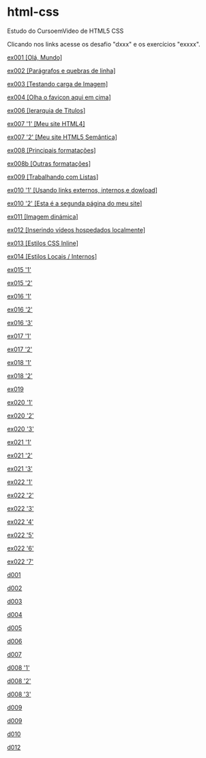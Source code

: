 # html-css
 Estudo do CursoemVideo de HTML5 CSS

Clicando nos links acesse os desafio "dxxx" e os exercícios "exxxx".

<a href="https://abraao2030.github.io/html-css/exercicios/ex001/index.html" target="_blank">ex001 [Olá, Mundo]</a><br>

<a href="https://abraao2030.github.io/html-css/exercicios/ex002/index.html" target="_blank">ex002 [Parágrafos e quebras de linha]</a><br>

<a href="https://abraao2030.github.io/html-css/exercicios/ex003/endex.html" target="_blank">ex003 [Testando carga de Imagem]</a><br>

<a href="https://abraao2030.github.io/html-css/exercicios/ex004/index.html" target="_blank">ex004 [Olha o favicon aqui em cima]</a><br>

<a href="https://abraao2030.github.io/html-css/exercicios/ex006/index.html" target="_blank">ex006 [Ierarquia de Titulos]</a><br>

<a href="https://abraao2030.github.io/html-css/exercicios/ex007/html4.html" target="_blank">ex007 '1' [Meu site HTML4]</a><br>

<a href="https://abraao2030.github.io/html-css/exercicios/ex007/html5.html" target="_blank">ex007 '2' [Meu site HTML5 Semântica]</a><br>

<a href="https://abraao2030.github.io/html-css/exercicios/ex008/index.html" target="_blank">ex008 [Principais formatações]</a><br>

<a href="https://abraao2030.github.io/html-css/exercicios/ex008b/index.html" target="_blank">ex008b [Outras formatações]</a><br>

<a href="https://abraao2030.github.io/html-css/exercicios/ex009/index.html" target="_blank">ex009 [Trabalhando com Listas]</a><br>

<a href="https://abraao2030.github.io/html-css/exercicios/ex010/index.html" target="_blank">ex010 '1' [Usando links externos, internos,e dowload]</a><br>

<a href="https://abraao2030.github.io/html-css/exercicios/ex010/pag002.html" target="_blank">ex010 '2' [Esta é a segunda página do meu site]</a><br>

<a href="https://abraao2030.github.io/html-css/exercicios/ex011/index.html" target="_blank">ex011 [Imagem dinámica]</a><br>

<a href="https://abraao2030.github.io/html-css/exercicios/ex012/index.html" target="_blank">ex012 [Inserindo vídeos hospedados localmente]</a><br>

<a href="https://abraao2030.github.io/html-css/exercicios/ex013/index.html" target="_blank">ex013 [Estilos CSS Inline]</a><br>

<a href="https://abraao2030.github.io/html-css/exercicios/ex014/index.html" target="_blank">ex014 [Estilos Locais / Internos]</a><br>

<a href="https://abraao2030.github.io/html-css/exercicios/ex015/index.html" target="_blank">ex015 '1'</a><br>

<a href="https://abraao2030.github.io/html-css/exercicios/ex015/pagina02.html" target="_blank">ex015 '2'</a><br>

<a href="https://abraao2030.github.io/html-css/exercicios/ex016/cor01.html" target="_blank">ex016 '1'</a><br>

<a href="https://abraao2030.github.io/html-css/exercicios/ex016/cor02.html" target="_blank">ex016 '2'</a><br>

<a href="https://abraao2030.github.io/html-css/exercicios/ex016/cor03.html" target="_blank">ex016 '3'</a><br>

<a href="https://abraao2030.github.io/html-css/exercicios/ex017/font01.html" target="_blank">ex017 '1'</a><br>

<a href="https://abraao2030.github.io/html-css/exercicios/ex017/font02.html" target="_blank">ex017 '2'</a><br>

<a href="https://abraao2030.github.io/html-css/exercicios/ex018/fonte01.html" target="_blank">ex018 '1'</a><br>

<a href="https://abraao2030.github.io/html-css/exercicios/ex018/fonte02.html" target="_blank">ex018 '2'</a><br>

<a href="https://abraao2030.github.io/html-css/exercicios/ex019/seletor01.html" target="_blank">ex019</a><br>

<a href="https://abraao2030.github.io/html-css/exercicios/ex020/hover.html" target="_blank">ex020 '1'</a><br>

<a href="https://abraao2030.github.io/html-css/exercicios/ex020/links.html" target="_blank">ex020 '2'</a><br>

<a href="https://abraao2030.github.io/html-css/exercicios/ex020/pseudoclasse.html" target="_blank">ex020 '3'</a><br>

<a href="https://abraao2030.github.io/html-css/exercicios/ex021/caixa01.html" target="_blank">ex021 '1'</a><br>

<a href="https://abraao2030.github.io/html-css/exercicios/ex021/caixa02.html" target="_blank">ex021 '2'</a><br>

<a href="https://abraao2030.github.io/html-css/exercicios/ex021/caixa03.html" target="_blank">ex021 '3'</a><br>

<a href="https://abraao2030.github.io/html-css/exercicios/ex022/fundo001.html" target="_blank">ex022 '1'</a><br>

<a href="https://abraao2030.github.io/html-css/exercicios/ex022/fundo002.html" target="_blank">ex022 '2'</a><br>

<a href="https://abraao2030.github.io/html-css/exercicios/ex022/fundo003.html" target="_blank">ex022 '3'</a><br>

<a href="https://abraao2030.github.io/html-css/exercicios/ex022/fundo004.html" target="_blank">ex022 '4'</a><br>

<a href="https://abraao2030.github.io/html-css/exercicios/ex022/fundo005.html" target="_blank">ex022 '5'</a><br>

<a href="https://abraao2030.github.io/html-css/exercicios/ex022/fundo006.html" target="_blank">ex022 '6'</a><br>

<a href="https://abraao2030.github.io/html-css/exercicios/ex022/fundo007.html" target="_blank">ex022 '7'</a><br>




<a href="https://abraao2030.github.io/html-css/desafios/d001/index001.html">d001</a> <br>

<a href="https://abraao2030.github.io/html-css/desafios/d002/index.html">d002</a> <br>

<a href="https://abraao2030.github.io/html-css/desafios/d003/index.html">d003</a><br>

<a href="https://abraao2030.github.io/html-css/desafios/d004/index.html">d004</a> <br>

<a href="https://abraao2030.github.io/html-css/desafios/d005/index.html">d005</a> <br>

<a href="https://abraao2030.github.io/html-css/desafios/d006/index.html">d006</a><br>

<a href="https://abraao2030.github.io/html-css/desafios/d007/index.html">d007</a><br>

<a href="https://abraao2030.github.io/html-css/desafios/d008/index.html">d008 '1'</a> <br>

<a href="https://abraao2030.github.io/html-css/desafios/d008/index02.html">d008 '2'</a> <br>

<a href="https://abraao2030.github.io/html-css/desafios/d008/index03.html">d008 '3'</a> <br>

<a href="https://abraao2030.github.io/html-css/desafios/d009/index.html">d009</a> <br>

<a href="https://abraao2030.github.io/html-css/desafios/d009/index1.html">d009</a> <br>

<a href="https://abraao2030.github.io/html-css/desafios/d010/android.html">d010</a><br>

<a href="https://abraao2030.github.io/html-css/desafios/d012/index.html">d012</a><br>